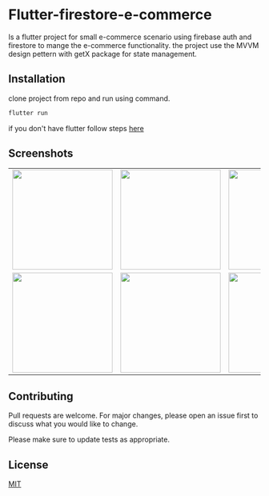 # Flutter-firestore-e-commerce
Is a flutter project for small e-commerce scenario using firebase auth and firestore to mange the e-commerce functionality. the project use the MVVM design pettern with getX package for state management.


## Installation

clone project from repo and run using command.

```bash
flutter run
```

if you don't have flutter follow steps [here](https://pip.pypa.io/en/stable/)


## Screenshots
<table>

<tr>
    <td> <img src="https://user-images.githubusercontent.com/24971915/135739820-f250c0f9-f502-4b80-9010-f82c65a00474.png" width="200" /></td>
    <td><img src="https://user-images.githubusercontent.com/24971915/135739828-56909681-8d88-4a28-b34c-c66392f26f0d.png" width="200" /></td>
    <td> <img src="https://user-images.githubusercontent.com/24971915/135739829-0ffdab0d-467d-4a0c-9aca-c22e785fc460.png" width="200" /></td>
    <td> <img src="https://user-images.githubusercontent.com/24971915/135739838-9b9f99d6-0334-4065-999a-186aa99cc3f8.png" width="200" /></td>
    <td> <img src="https://user-images.githubusercontent.com/24971915/135739840-d42128be-19cd-4899-92de-ac9a6f6031c0.png" width="200" /></td>
    </tr>

<tr> 
    <td> <img src="https://user-images.githubusercontent.com/24971915/135739843-d8b9841a-a669-424d-a119-b5da260c6ecc.png" width="200" /></td>
            <td> <img src="https://user-images.githubusercontent.com/24971915/135739845-657065a6-008d-49e8-91a7-c86b98c5f461.png" width="200" /></td>
    <td> <img src="https://user-images.githubusercontent.com/24971915/135739847-6590705a-6c4f-4ffa-9dda-fe0f0aa2fc69.png" width="200" /></td>
    <td> <img src="https://user-images.githubusercontent.com/24971915/135739848-567a8452-cb5d-482a-ac2f-f47f0177f7bc.png" width="200" /></td>
    <td> <img src="https://user-images.githubusercontent.com/24971915/135739853-a6b63c43-36fb-4c28-aaa4-1948c665ee28.png" width="200" /></td>
</tr>

</table>

## Contributing
Pull requests are welcome. For major changes, please open an issue first to discuss what you would like to change.

Please make sure to update tests as appropriate.

## License
[MIT](https://choosealicense.com/licenses/mit/)
